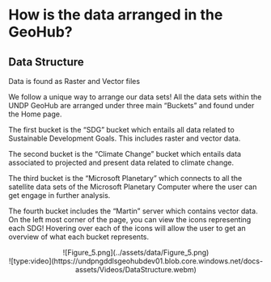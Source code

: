 # How is the data arranged in the GeoHub?

## Data Structure

Data is found as Raster and Vector files

We follow a unique way to arrange our data sets! All the data sets within the UNDP GeoHub are arranged under three main “Buckets” and found under the Home page.

<justify> The first bucket is the “SDG” bucket which entails all data related to Sustainable Development Goals. This includes raster and vector data.</p>

<justify> The second bucket is the “Climate Change” bucket which entails data associated to projected and present data related to climate change.</p>

<justify>The third bucket is the “Microsoft Planetary” which connects to all the satellite data sets of the Microsoft Planetary Computer where the user can get engage in further analysis.</p>

<justify>The fourth bucket includes the “Martin” server which contains vector data.
On the left most corner of the page, you can view the icons representing each SDG! Hovering over each of the icons will allow the user to get an overview of what each bucket represents.</p>

<center>  ![Figure_5.png](../assets/data/Figure_5.png)

<center>  ![type:video](https://undpngddlsgeohubdev01.blob.core.windows.net/docs-assets/Videos/DataStructure.webm)</center>
